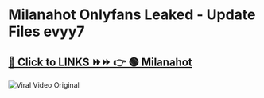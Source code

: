 
 # Milanahot Onlyfans Leaked - Update Files evyy7

## <h2><a href="https://clipsfans.com/Milanahot&ref=git">🔗 Click to LINKS ⏩⏩ 👉 🟢 Milanahot </a></h2>

<a href="https://clipsfans.com/Milanahot&ref=git" rel="nofollow" data-target="animated-image.originalLink"><img src="https://i.ibb.co.com/xMMVF88/686577567.gif" alt="Viral Video Original" style="max-width: 100%; display: inline-block;" data-target="animated-image.originalImage"></a>

